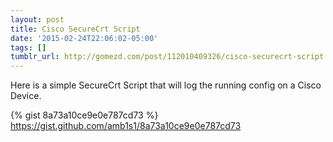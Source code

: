 ```yaml
---
layout: post
title: Cisco SecureCrt Script
date: '2015-02-24T22:06:02-05:00'
tags: []
tumblr_url: http://gomezd.com/post/112010409326/cisco-securecrt-script
---
```

Here is a simple SecureCrt Script that will log the running config on a Cisco Device.

{% gist 8a73a10ce9e0e787cd73 %}
https://gist.github.com/amb1s1/8a73a10ce9e0e787cd73
